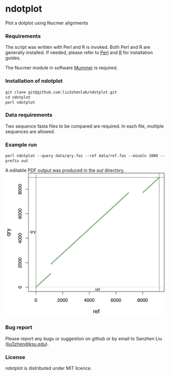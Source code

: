 # ndotplot
Plot a dotplot using Nucmer alignments

### Requirements
The script was written with Perl and R is invoked. Both Perl and R are generally installed. If needed, please refer to [Perl](https://www.perl.org/) and [R](https://www.r-project.org/) for installation guides. 

The Nucmer module in software [Mummer](https://mummer.sourceforge.net/) is required.

### Installation of ndotplot
```
git clone git@github.com:liu3zhenlab/ndotplot.git
cd ndotplot
perl ndotplot
```

### Data requirements
Two sequence fasta files to be compared are required. In each file, multiple sequences are allowed.

### Example run
```
perl ndotplot --query data/qry.fas --ref data/ref.fas --minaln 1000 --prefix out
```
A editable PDF output was produced in the *out* directory.  
<img src="data/example.dotplot.png" alt="comparisonplot" width=500 />


### Bug report
Please report any bugs or suggestion on github or by email to Sanzhen Liu (liu3zhen@ksu.edu).

### License
ndotplot is distributed under MIT licence.
